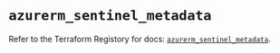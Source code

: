 # `azurerm_sentinel_metadata`

Refer to the Terraform Registory for docs: [`azurerm_sentinel_metadata`](https://www.terraform.io/docs/providers/azurerm/r/sentinel_metadata).
